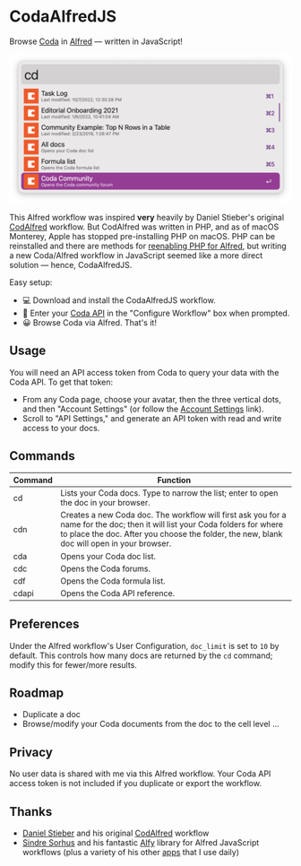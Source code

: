 # CodaAlfredJS

Browse [Coda](https://coda.io) in [Alfred](https://alfredapp.com) — written in JavaScript!

![CodaAlfredJS](images/codaalfredjs_screenshot.png)

This Alfred workflow was inspired **very** heavily by Daniel Stieber's original [CodAlfred](https://github.com/danielstieber/CodAlfred) workflow. But CodAlfred was written in PHP, and as of macOS Monterey, Apple has stopped pre-installing PHP on macOS. PHP can be reinstalled and there are methods for [reenabling PHP for Alfred](https://www.alfredforum.com/topic/17062-using-php-on-monterey-macos-12/), but writing a new Coda/Alfred workflow in JavaScript seemed like a more direct solution — hence, CodaAlfredJS.

Easy setup:
- 💻 Download and install the CodaAlfredJS workflow.
- 🔐 Enter your [Coda API](https://coda.io/account) in the "Configure Workflow" box when prompted.
- 😀 Browse Coda via Alfred. That's it!

## Usage
You will need an API access token from Coda to query your data with the Coda API. To get that token:
- From any Coda page, choose your avatar, then the three vertical dots, and then "Account Settings" (or follow the [Account Settings](https://coda.io/account) link).
- Scroll to "API Settings," and generate an API token with read and write access to your docs.

## Commands
Command|Function
-|-
cd|Lists your Coda docs. Type to narrow the list; enter to open the doc in your browser.
cdn|Creates a new Coda doc. The workflow will first ask you for a name for the doc; then it will list your Coda folders for where to place the doc. After you choose the folder, the new, blank doc will open in your browser.
cda|Opens your Coda doc list.
cdc|Opens the Coda forums.
cdf|Opens the Coda formula list.
cdapi|Opens the Coda API reference.

## Preferences
Under the Alfred workflow's User Configuration, `doc_limit` is set to `10` by default. This controls how many docs are returned by the `cd` command; modify this for fewer/more results.

## Roadmap
- Duplicate a doc
- Browse/modify your Coda documents from the doc to the cell level ...


## Privacy
No user data is shared with me via this Alfred workflow. Your Coda API access token is not included if you duplicate or export the workflow.

## Thanks
- [Daniel Stieber](https://www.danielstieber.com) and his original [CodAlfred](https://github.com/danielstieber/CodAlfred) workflow
- [Sindre Sorhus](https://sindresorhus.com) and his fantastic [Alfy](https://github.com/sindresorhus/alfy) library for Alfred JavaScript workflows (plus a variety of his other [apps](https://sindresorhus.com/apps) that I use daily)
